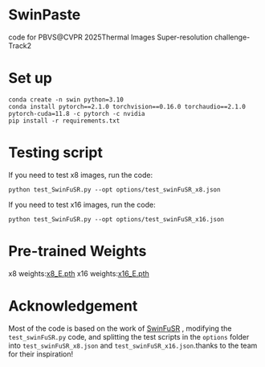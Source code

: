 # SwinPaste
code for PBVS@CVPR 2025Thermal Images Super-resolution challenge-Track2
# Set up 
```
conda create -n swin python=3.10
conda install pytorch==2.1.0 torchvision==0.16.0 torchaudio==2.1.0 pytorch-cuda=11.8 -c pytorch -c nvidia
pip install -r requirements.txt
```
# Testing script
If you need to test x8 images, run the code:
```
python test_SwinFuSR.py --opt options/test_swinFuSR_x8.json
```
If you need to test x16 images, run the code:
```
python test_SwinFuSR.py --opt options/test_swinFuSR_x16.json
```
# Pre-trained Weights
x8 weights:[x8_E.pth](https://pan.baidu.com/s/1Yd1GVe2HoYR6YEDBn-0C0w?pwd=n3c5 )
x16 weights:[x16_E.pth](https://pan.baidu.com/s/17jNlpgxEBfVS_ABYOctI3w?pwd=pjaj )

# Acknowledgement
Most of the code is based on the work of [SwinFuSR](https://github.com/VisionICLab/SwinFuSR) , modifying the `test_swinFuSR.py` code, and splitting the test scripts in the `options` folder into `test_swinFuSR_x8.json` and `test_swinFuSR_x16.json`.thanks to the team for their inspiration!
